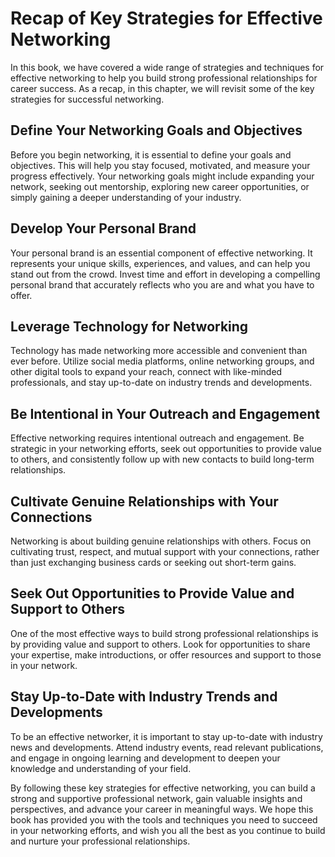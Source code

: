 Recap of Key Strategies for Effective Networking
========================================================================

In this book, we have covered a wide range of strategies and techniques for effective networking to help you build strong professional relationships for career success. As a recap, in this chapter, we will revisit some of the key strategies for successful networking.

Define Your Networking Goals and Objectives
-------------------------------------------

Before you begin networking, it is essential to define your goals and objectives. This will help you stay focused, motivated, and measure your progress effectively. Your networking goals might include expanding your network, seeking out mentorship, exploring new career opportunities, or simply gaining a deeper understanding of your industry.

Develop Your Personal Brand
---------------------------

Your personal brand is an essential component of effective networking. It represents your unique skills, experiences, and values, and can help you stand out from the crowd. Invest time and effort in developing a compelling personal brand that accurately reflects who you are and what you have to offer.

Leverage Technology for Networking
----------------------------------

Technology has made networking more accessible and convenient than ever before. Utilize social media platforms, online networking groups, and other digital tools to expand your reach, connect with like-minded professionals, and stay up-to-date on industry trends and developments.

Be Intentional in Your Outreach and Engagement
----------------------------------------------

Effective networking requires intentional outreach and engagement. Be strategic in your networking efforts, seek out opportunities to provide value to others, and consistently follow up with new contacts to build long-term relationships.

Cultivate Genuine Relationships with Your Connections
-----------------------------------------------------

Networking is about building genuine relationships with others. Focus on cultivating trust, respect, and mutual support with your connections, rather than just exchanging business cards or seeking out short-term gains.

Seek Out Opportunities to Provide Value and Support to Others
-------------------------------------------------------------

One of the most effective ways to build strong professional relationships is by providing value and support to others. Look for opportunities to share your expertise, make introductions, or offer resources and support to those in your network.

Stay Up-to-Date with Industry Trends and Developments
-----------------------------------------------------

To be an effective networker, it is important to stay up-to-date with industry news and developments. Attend industry events, read relevant publications, and engage in ongoing learning and development to deepen your knowledge and understanding of your field.

By following these key strategies for effective networking, you can build a strong and supportive professional network, gain valuable insights and perspectives, and advance your career in meaningful ways. We hope this book has provided you with the tools and techniques you need to succeed in your networking efforts, and wish you all the best as you continue to build and nurture your professional relationships.

